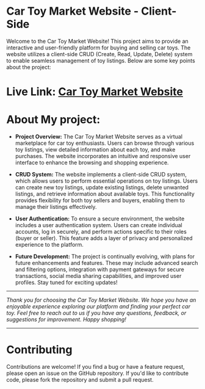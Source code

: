 

# Car Toy Market Website - Client-Side
Welcome to the Car Toy Market Website! This project aims to provide an interactive and user-friendly platform for buying and selling car toys. The website utilizes a client-side CRUD (Create, Read, Update, Delete) system to enable seamless management of toy listings. Below are some key points about the project:

# Live Link: [Car Toy Market Website](https://car-markets.web.app/)

# About My project:
- **Project Overview:**
The Car Toy Market Website serves as a virtual marketplace for car toy enthusiasts. Users can browse through various toy listings, view detailed information about each toy, and make purchases. The website incorporates an intuitive and responsive user interface to enhance the browsing and shopping experience.

- **CRUD System:**
The website implements a client-side CRUD system, which allows users to perform essential operations on toy listings. Users can create new toy listings, update existing listings, delete unwanted listings, and retrieve information about available toys. This functionality provides flexibility for both toy sellers and buyers, enabling them to manage their listings effectively.

- **User Authentication:** 
To ensure a secure environment, the website includes a user authentication system. Users can create individual accounts, log in securely, and perform actions specific to their roles (buyer or seller). This feature adds a layer of privacy and personalized experience to the platform.


- **Future Development:** 
The project is continually evolving, with plans for future enhancements and features. These may include advanced search and filtering options, integration with payment gateways for secure transactions, social media sharing capabilities, and improved user profiles. Stay tuned for exciting updates!

---
*Thank you for choosing the Car Toy Market Website. We hope you have an enjoyable experience exploring our platform and finding your perfect car toy. Feel free to reach out to us if you have any questions, feedback, or suggestions for improvement. Happy shopping!*


---
# Contributing
Contributions are welcome! If you find a bug or have a feature request, please open an issue on the GitHub repository. If you'd like to contribute code, please fork the repository and submit a pull request.

